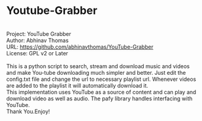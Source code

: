 # Youtube-Grabber
<br>Project: YouTube Grabber
</br>Author: Abhinav Thomas
</br>URL: https://github.com/abhinavthomas/YouTube-Grabber
</br>License: GPL v2 or Later
</br></br>
This is a python script to search, stream and download music and videos and make You-tube downloading much simpler and better.
Just edit the config.txt file and change the url to necessary playlist url. Whenever videos are added to the playlist it will automatically download it.
</br>This implementation uses YouTube as a source of content and can play and download video as well as audio. The pafy library handles interfacing with YouTube.
</br> Thank You.Enjoy!
